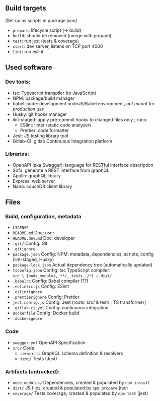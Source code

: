 ## Build targets

(Set up as scripts in package.json)

- `prepare`: lifecycle script (→ build)
- `build`: should be removed (merge with prepare)
- `test`: run jest (tests & coverage)
- `start`: dev server, listens on TCP port 4000
- `lint`: run eslint

## Used software

### Dev tools:

- tsc: Typescript transpiler (to JavaScript)
- NPM: package/build manager
- babel-node: development nodeJS/Babel environment,
  _not meant for production use_
- Husky: git hooks manager
- lint-staged: apply pre-commit hooks to changed files only ; runs:
  - ESlint: linter (static code analyser)
  - Prettier: code formatter
- Jest: JS testing library tool
- Gitlab-CI: gitlab Continuous Integration platform

### Libraries:

- OpenAPI (aka Swagger): language for RESTful interface description
- Sofa: generate a REST interface from graphQL
- Apollo: graphQL library
- Express: web server
- Nano: couchDB client library

## Files

### Build, configuration, metadata

- `LICENSE`
- `README.md` Doc: user
- `README.dev.md` Doc: developer
- `.git/` Config: Git
- `.gitignore`
- `package.json` Config: NPM: metadata, dependencies, scripts,
  config (lint-staged, Husky)
- `package-lock.json` Actual dependency tree (automatically updated)
- `tsconfig.json` Config: tsc TypeScript compiler:  
   `src \ {node_modules, **/__tests__/*} → dist/`
- `.babelrc` Config: Babel compiler (??)
- `.eslintrc.js` Config: ESlint
- `.eslintignore`
- `.prettierignore` Config: Prettier
- `jest.config.js` Config: Jest (roots: src/ & test/ ; TS transformer)
- `.gitlab-ci.yml` Config: continuous integration
- `Dockerfile` Config: Docker build
- `.dockerignore`

### Code

- `swagger.yml` OpenAPI Specification
- `src/` Code
  - `server.ts` GraphQL schema definition & resolvers
  - `test/` Tests (Jest)

### Artifacts (untracked):

- `node_modules/` Dependencies,
  created & populated by `npm install`
- `dist/` JS files,
  created & populated by `npm prepare` (tsc)
- `coverage/` Tests coverage,
  created & populated by `npm test` (jest)
